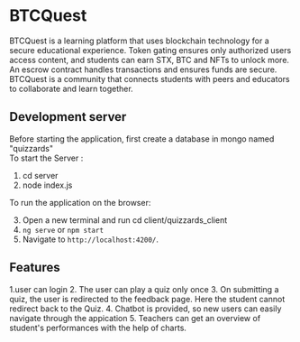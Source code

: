 # BTCQuest

BTCQuest is a learning platform that uses blockchain technology for a secure educational experience. Token gating ensures only authorized users access content, and students can earn STX, BTC and NFTs to unlock more. An escrow contract handles transactions and ensures funds are secure. BTCQuest is a community that connects students with peers and educators to collaborate and learn together.

## Development server

Before starting the application, first create a database in mongo named "quizzards"
<br/>
To start the Server :
<br/>

1. cd server<br/>
2. node index.js
   <br/>

To run the application on the browser: <br/>

3. Open a new terminal and run cd client/quizzards_client<br/>
4. ` ng serve ` or ` npm start ` <br/>
5. Navigate to `http://localhost:4200/`.

## Features

<!-- 1. Used JWT for login -->
1.user can login
2. The user can play a quiz only once
3. On submitting a quiz, the user is redirected to the feedback page. Here the student cannot redirect back to the Quiz.
4. Chatbot is provided, so new users can easily navigate through the appication
5. Teachers can get an overview of student's performances with the help of charts.

<!-- Landing Page
![Landing Page](client/quizzards-client/src/assets/img/landing_page.png)

Registration Page :
![Registration Page](client/quizzards-client/src/assets/img/register.png)

Login Page :
![Login Page](client/quizzards-client/src/assets/img/login.png)

ChatBot
![Chatbot](client/quizzards-client/src/assets/img/chat_bot.png)

<br/>
Teachers Side:
<br/>

Dashboard Page
![Dashboard Page](client/quizzards-client/src/assets/img/teacher_dashboard.png)

Create Quiz
![Create Quiz](client/quizzards-client/src/assets/img/teacher_create_questions.png)

Challenge List
![Challenge List](client/quizzards-client/src/assets/img/teacher_challenges_list.png)

View Feedback recived by Students
![View Feedback](client/quizzards-client/src/assets/img/teacher_view_feedback_reports.png)

View students performances via Charts
![View Student Reports](client/quizzards-client/src/assets/img/teacher_view_student_reports.png)

<br/>
Student Side:
<br/>

Dashboard Page
![Dashboard Page](client/quizzards-client/src/assets/img/student_dashboard.png)

View report of challenge
![View Report](client/quizzards-client/src/assets/img/student_reports.png)

Join Game
![Game Pin](client/quizzards-client/src/assets/img/student_join_challenge.png) -->


